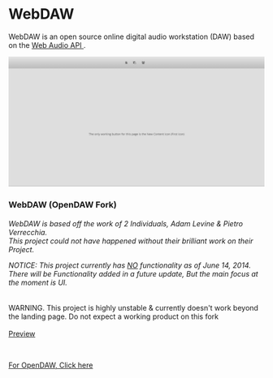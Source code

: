 WebDAW
=======

<p>
WebDAW is an open source online digital audio workstation (DAW) based on the 
<a href = https://dvcs.w3.org/hg/audio/raw-file/tip/webaudio/specification.html target = "blank">Web Audio API </a>.
</p>

![ScreenShot](https://raw.githubusercontent.com/jakehh/WebDAW/master/screenshots/landingpage.png)
<br />

<h3>WebDAW (OpenDAW Fork)</h3>

<h6>WebDAW is based off the work of 2 Individuals, Adam Levine & Pietro Verrecchia.
<br />
This project could not have happened without their brilliant work on their Project.
<br />

NOTICE: This project currently has <u>NO</u> functionality as of June 14, 2014. There will be Functionality added in a future update, But the main focus at the moment is UI.
</h6>

<p>WARNING. This project is highly unstable & currently doesn't work beyond the landing page. Do not expect a working product on this fork<br>
<br />
<a href="http://webdaw.jrjmedia.net" target="blank">Preview</a></p>
<br />
<p><a href="https://github.com/pvererecchia/OpenDAW/">For OpenDAW, Click here</a></p>
